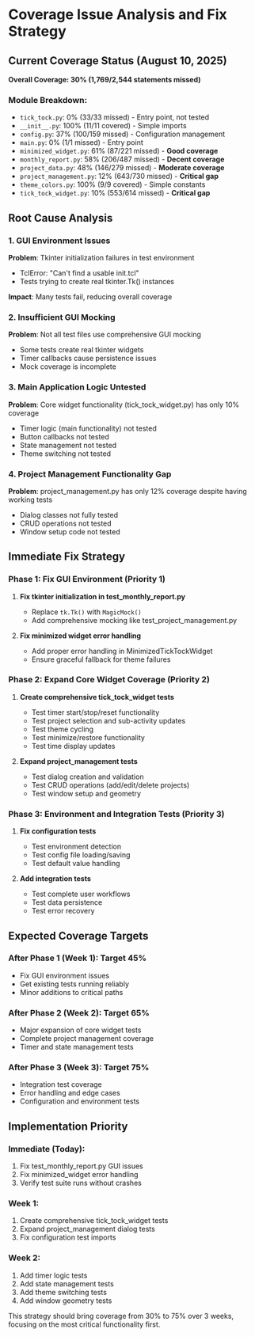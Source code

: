 # Coverage Issue Analysis and Fix Strategy

## Current Coverage Status (August 10, 2025)

**Overall Coverage: 30% (1,769/2,544 statements missed)**

### Module Breakdown:
- `tick_tock.py`: 0% (33/33 missed) - Entry point, not tested
- `__init__.py`: 100% (11/11 covered) - Simple imports
- `config.py`: 37% (100/159 missed) - Configuration management
- `main.py`: 0% (1/1 missed) - Entry point
- `minimized_widget.py`: 61% (87/221 missed) - **Good coverage**
- `monthly_report.py`: 58% (206/487 missed) - **Decent coverage**
- `project_data.py`: 48% (146/279 missed) - **Moderate coverage**
- `project_management.py`: 12% (643/730 missed) - **Critical gap**
- `theme_colors.py`: 100% (9/9 covered) - Simple constants
- `tick_tock_widget.py`: 10% (553/614 missed) - **Critical gap**

## Root Cause Analysis

### 1. GUI Environment Issues
**Problem**: Tkinter initialization failures in test environment
- TclError: "Can't find a usable init.tcl"
- Tests trying to create real tkinter.Tk() instances

**Impact**: Many tests fail, reducing overall coverage

### 2. Insufficient GUI Mocking
**Problem**: Not all test files use comprehensive GUI mocking
- Some tests create real tkinter widgets
- Timer callbacks cause persistence issues
- Mock coverage is incomplete

### 3. Main Application Logic Untested
**Problem**: Core widget functionality (tick_tock_widget.py) has only 10% coverage
- Timer logic (main functionality) not tested
- Button callbacks not tested
- State management not tested
- Theme switching not tested

### 4. Project Management Functionality Gap
**Problem**: project_management.py has only 12% coverage despite having working tests
- Dialog classes not fully tested
- CRUD operations not tested
- Window setup code not tested

## Immediate Fix Strategy

### Phase 1: Fix GUI Environment (Priority 1)
1. **Fix tkinter initialization in test_monthly_report.py**
   - Replace `tk.Tk()` with `MagicMock()`
   - Add comprehensive mocking like test_project_management.py

2. **Fix minimized widget error handling**
   - Add proper error handling in MinimizedTickTockWidget
   - Ensure graceful fallback for theme failures

### Phase 2: Expand Core Widget Coverage (Priority 2)
1. **Create comprehensive tick_tock_widget tests**
   - Test timer start/stop/reset functionality
   - Test project selection and sub-activity updates
   - Test theme cycling
   - Test minimize/restore functionality
   - Test time display updates

2. **Expand project_management tests**
   - Test dialog creation and validation
   - Test CRUD operations (add/edit/delete projects)
   - Test window setup and geometry

### Phase 3: Environment and Integration Tests (Priority 3)
1. **Fix configuration tests**
   - Test environment detection
   - Test config file loading/saving
   - Test default value handling

2. **Add integration tests**
   - Test complete user workflows
   - Test data persistence
   - Test error recovery

## Expected Coverage Targets

### After Phase 1 (Week 1): Target 45%
- Fix GUI environment issues
- Get existing tests running reliably
- Minor additions to critical paths

### After Phase 2 (Week 2): Target 65%
- Major expansion of core widget tests
- Complete project management coverage
- Timer and state management tests

### After Phase 3 (Week 3): Target 75%
- Integration test coverage
- Error handling and edge cases
- Configuration and environment tests

## Implementation Priority

### Immediate (Today):
1. Fix test_monthly_report.py GUI issues
2. Fix minimized_widget error handling
3. Verify test suite runs without crashes

### Week 1:
1. Create comprehensive tick_tock_widget tests
2. Expand project_management dialog tests
3. Fix configuration test imports

### Week 2:
1. Add timer logic tests
2. Add state management tests
3. Add theme switching tests
4. Add window geometry tests

This strategy should bring coverage from 30% to 75% over 3 weeks, focusing on the most critical functionality first.
